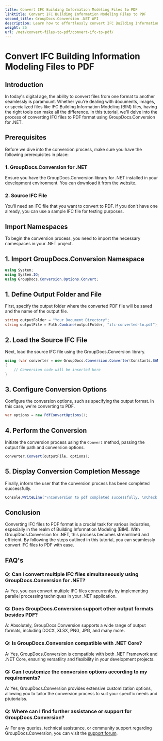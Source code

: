 ```yaml
---
title: Convert IFC Building Information Modeling Files to PDF
linktitle: Convert IFC Building Information Modeling Files to PDF
second_title: GroupDocs.Conversion .NET API
description: Learn how to effortlessly convert IFC Building Information Modeling files to PDF format using GroupDocs.Conversion for .NET.
weight: 25
url: /net/convert-files-to-pdf/convert-ifc-to-pdf/
---
```


# Convert IFC Building Information Modeling Files to PDF

## Introduction
In today's digital age, the ability to convert files from one format to another seamlessly is paramount. Whether you're dealing with documents, images, or specialized files like IFC Building Information Modeling (BIM) files, having the right tools can make all the difference. In this tutorial, we'll delve into the process of converting IFC files to PDF format using GroupDocs.Conversion for .NET. 
## Prerequisites
Before we dive into the conversion process, make sure you have the following prerequisites in place:
### 1. GroupDocs.Conversion for .NET
Ensure you have the GroupDocs.Conversion library for .NET installed in your development environment. You can download it from the [website](https://releases.groupdocs.com/conversion/net/).
### 2. Source IFC File
You'll need an IFC file that you want to convert to PDF. If you don't have one already, you can use a sample IFC file for testing purposes.

## Import Namespaces
To begin the conversion process, you need to import the necessary namespaces in your .NET project. 
## 1. Import GroupDocs.Conversion Namespace
```csharp
using System;
using System.IO;
using GroupDocs.Conversion.Options.Convert;
```
## 1. Define Output Folder and File
First, specify the output folder where the converted PDF file will be saved and the name of the output file.
```csharp
string outputFolder = "Your Document Directory";
string outputFile = Path.Combine(outputFolder, "ifc-converted-to.pdf");
```
## 2. Load the Source IFC File
Next, load the source IFC file using the GroupDocs.Conversion library.
```csharp
using (var converter = new GroupDocs.Conversion.Converter(Constants.SAMPLE_IFC))
{
    // Conversion code will be inserted here
}
```
## 3. Configure Conversion Options
Configure the conversion options, such as specifying the output format. In this case, we're converting to PDF.
```csharp
var options = new PdfConvertOptions();
```
## 4. Perform the Conversion
Initiate the conversion process using the `Convert` method, passing the output file path and conversion options.
```csharp
converter.Convert(outputFile, options);
```
## 5. Display Conversion Completion Message
Finally, inform the user that the conversion process has been completed successfully.
```csharp
Console.WriteLine("\nConversion to pdf completed successfully. \nCheck output in {0}", outputFolder);
```

## Conclusion
Converting IFC files to PDF format is a crucial task for various industries, especially in the realm of Building Information Modeling (BIM). With GroupDocs.Conversion for .NET, this process becomes streamlined and efficient. By following the steps outlined in this tutorial, you can seamlessly convert IFC files to PDF with ease.
## FAQ's
### Q: Can I convert multiple IFC files simultaneously using GroupDocs.Conversion for .NET?
A: Yes, you can convert multiple IFC files concurrently by implementing parallel processing techniques in your .NET application.
### Q: Does GroupDocs.Conversion support other output formats besides PDF?
A: Absolutely, GroupDocs.Conversion supports a wide range of output formats, including DOCX, XLSX, PNG, JPG, and many more.
### Q: Is GroupDocs.Conversion compatible with .NET Core?
A: Yes, GroupDocs.Conversion is compatible with both .NET Framework and .NET Core, ensuring versatility and flexibility in your development projects.
### Q: Can I customize the conversion options according to my requirements?
A: Yes, GroupDocs.Conversion provides extensive customization options, allowing you to tailor the conversion process to suit your specific needs and ptutorialss.
### Q: Where can I find further assistance or support for GroupDocs.Conversion?
A: For any queries, technical assistance, or community support regarding GroupDocs.Conversion, you can visit the [support forum](https://forum.groupdocs.com/c/conversion/11).
